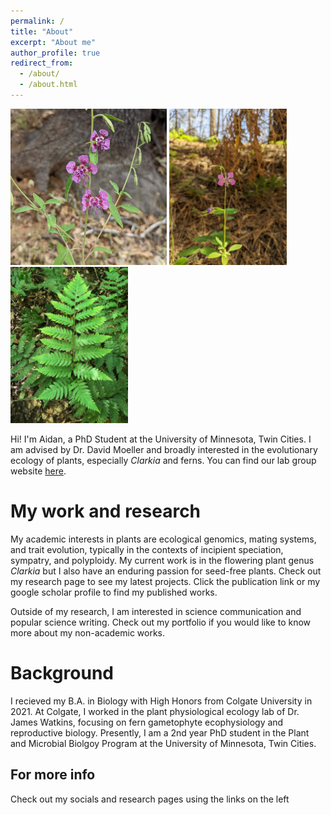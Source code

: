 ```yaml
---
permalink: /
title: "About"
excerpt: "About me"
author_profile: true
redirect_from: 
  - /about/
  - /about.html
---
```


<p float="left">
  <img src="/images/virgata.jpg" width="250" height="250"/>
  <img src="/images/rhomboidea.jpg" height="250" /> 
  <img src="/images/fern.jpg" height="250" />
</p>


Hi! I'm Aidan, a PhD Student at the University of Minnesota, Twin Cities. I am advised by Dr. David Moeller and broadly interested in the evolutionary ecology of plants, especially _Clarkia_ and ferns. You can find our lab group website [here](https://moellerlab.wordpress.com/). 

My work and research
======
My academic interests in plants are ecological genomics, mating systems, and trait evolution, typically in the contexts of incipient speciation, sympatry, and polyploidy. My current work is in the flowering plant genus _Clarkia_ but I also have an enduring passion for seed-free plants. Check out my research page to see my latest projects. Click the publication link or my google scholar profile to find my published works. 

Outside of my research, I am interested in science communication and popular science writing. Check out my portfolio if you would like to know more about my non-academic works.


Background
======
I recieved my B.A. in Biology with High Honors from Colgate University in 2021. At Colgate, I worked in the plant physiological ecology lab of Dr. James Watkins, focusing on fern gametophyte ecophysiology and reproductive biology. Presently, I am a 2nd year PhD student in the Plant and Microbial Biolgoy Program at the University of Minnesota, Twin Cities. 

For more info
------
Check out my socials and research pages using the links on the left
